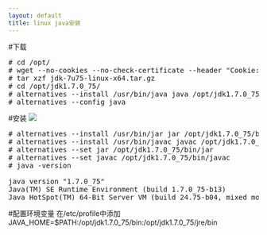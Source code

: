 ```yaml
---
layout: default
title: linux java安装
---
```

#下载
<pre class="prettyprint" id="java">
# cd /opt/
# wget --no-cookies --no-check-certificate --header "Cookie: gpw_e24=http%3A%2F%2Fwww.oracle.com%2F; oraclelicense=accept-securebackup-cookie" "http://download.oracle.com/otn-pub/java/jdk/7u75-b13/jdk-7u75-linux-i586.tar.gz"
# tar xzf jdk-7u75-linux-x64.tar.gz
# cd /opt/jdk1.7.0_75/
# alternatives --install /usr/bin/java java /opt/jdk1.7.0_75/bin/java 2
# alternatives --config java
</pre>
#安装
![](http://i.imgur.com/uTGBdxS.png)
<pre class="prettyprint" id="java">
# alternatives --install /usr/bin/jar jar /opt/jdk1.7.0_75/bin/jar 2
# alternatives --install /usr/bin/javac javac /opt/jdk1.7.0_75/bin/javac 2
# alternatives --set jar /opt/jdk1.7.0_75/bin/jar
# alternatives --set javac /opt/jdk1.7.0_75/bin/javac 
# java -version

java version "1.7.0_75"
Java(TM) SE Runtime Environment (build 1.7.0_75-b13)
Java HotSpot(TM) 64-Bit Server VM (build 24.75-b04, mixed mode)
</pre>
#配置环境变量
在/etc/profile中添加
JAVA_HOME=$PATH:/opt/jdk1.7.0_75/bin:/opt/jdk1.7.0_75/jre/bin